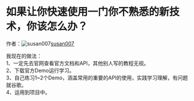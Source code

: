 # 如果让你快速使用一门你不熟悉的新技术，你该怎么办？

作者：![susan007](https://avatars.githubusercontent.com/u/12284764?s=80&u=52bd2b2ca1abff0ad157add9f2dc618970c29e0e&v=4)[susan007](https://github/susan007)

我现在的做法：  
1、一定先去官网查看官方文档和API，其他别人写的教程无视。  
2、下载官方Demo运行学习。  
3、自己练习1~2个Demo，涵盖常用的重要的API的使用，实践学习理解，有问题就谷歌。  
4、运用到项目中。
